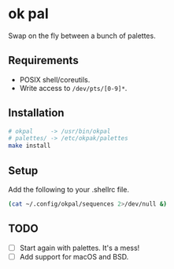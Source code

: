 # ok pal

Swap on the fly between a bunch of palettes.


## Requirements

- POSIX shell/coreutils.
- Write access to `/dev/pts/[0-9]*`.


## Installation

```sh
# okpal     -> /usr/bin/okpal
# palettes/ -> /etc/okpak/palettes
make install
```

## Setup

Add the following to your .shellrc file.

```sh
(cat ~/.config/okpal/sequences 2>/dev/null &)
```

## TODO

- [ ] Start again with palettes. It's a mess!
- [ ] Add support for macOS and BSD.
